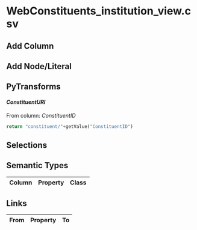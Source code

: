 # WebConstituents_institution_view.csv

## Add Column

## Add Node/Literal

## PyTransforms
#### _ConstituentURI_
From column: _ConstituentID_
``` python
return "constituent/"+getValue("ConstituentID")
```


## Selections

## Semantic Types
| Column | Property | Class |
|  ----- | -------- | ----- |


## Links
| From | Property | To |
|  --- | -------- | ---|
